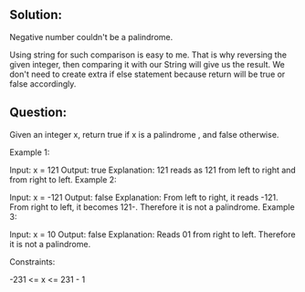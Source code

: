 ## Solution:

Negative number couldn't be a palindrome. 

Using string for such comparison is easy to me. That is why reversing the given integer, then comparing it with our 
String will give us the result. We don't need to create extra if else statement because return will be true or false accordingly.




## Question:

Given an integer x, return true if x is a
palindrome
, and false otherwise.



Example 1:

Input: x = 121
Output: true
Explanation: 121 reads as 121 from left to right and from right to left.
Example 2:

Input: x = -121
Output: false
Explanation: From left to right, it reads -121. From right to left, it becomes 121-. Therefore it is not a palindrome.
Example 3:

Input: x = 10
Output: false
Explanation: Reads 01 from right to left. Therefore it is not a palindrome.


Constraints:

-231 <= x <= 231 - 1